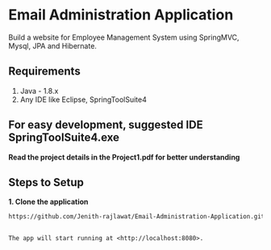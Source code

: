 # Email Administration Application

Build a website for Employee Management System using SpringMVC, Mysql, JPA and Hibernate.

## Requirements

1. Java - 1.8.x
2. Any IDE like Eclipse, SpringToolSuite4

## For easy development, suggested IDE SpringToolSuite4.exe 

**Read the project details in the Project1.pdf for better understanding**

## Steps to Setup

**1. Clone the application**

```bash
https://github.com/Jenith-rajlawat/Email-Administration-Application.git
```


```

The app will start running at <http://localhost:8080>.

